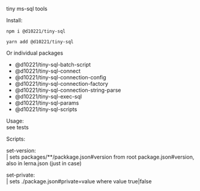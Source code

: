 tiny ms-sql tools

Install:

    npm i @d10221/tiny-sql

    yarn add @d10221/tiny-sql

Or individual packages

- @d10221/tiny-sql-batch-script  
- @d10221/tiny-sql-connect  
- @d10221/tiny-sql-connection-config  
- @d10221/tiny-sql-connection-factory  
- @d10221/tiny-sql-connection-string-parse  
- @d10221/tiny-sql-exec-sql  
- @d10221/tiny-sql-params  
- @d10221/tiny-sql-scripts  


Usage:  
see tests

Scripts:

set-version:  
| sets packages/**/packkage.json#version from root package.json#version,  
also in lerna.json (just in case)

set-private:  
| sets ./package.json#private=value where value true|false